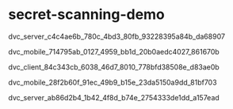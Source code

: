 # secret-scanning-demo

dvc_server_c4c4ae6b_780c_4bd3_80fb_93228395a84b_da68907

dvc_mobile_714795ab_0127_4959_bb1d_20b0aedc4027_861670b

dvc_client_84c343cb_6038_46d7_8010_778bfd38508e_d83ae0b

dvc_mobile_28f2b60f_91ec_49b9_b15e_23da5150a9dd_81bf703

dvc_server_ab86d2b4_1b42_4f8d_b74e_2754333de1dd_a157ead
